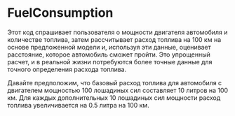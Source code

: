 # FuelConsumption

Этот код спрашивает пользователя о мощности двигателя автомобиля и количестве топлива, затем рассчитывает расход топлива на 100 км на основе предложенной модели и, используя эти данные, оценивает расстояние, которое автомобиль сможет пройти. Это упрощенный расчет, и в реальной жизни потребуются более точные данные для точного определения расхода топлива.

Давайте предположим, что базовый расход топлива для автомобиля с двигателем мощностью 100 лошадиных сил составляет 10 литров на 100 км. Для каждых дополнительных 10 лошадиных сил мощности расход топлива увеличивается на 0.5 литра на 100 км.



